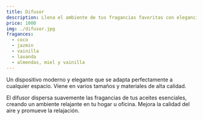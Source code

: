 ```yaml
---
title: Difusor
description: Llena el ambiente de tus fragancias favoritas con elegancia
price: 1000
img: ./difusor.jpg
fragances:
  - coco
  - jazmin
  - vainilla
  - lavanda
  - almendas, miel y vainilla
---
```


Un dispositivo moderno y elegante que se adapta perfectamente a cualquier espacio. Viene en varios tamaños y materiales de alta calidad.

El difusor dispersa suavemente las fragancias de tus aceites esenciales, creando un ambiente relajante en tu hogar u oficina. Mejora la calidad del aire y promueve la relajación.
